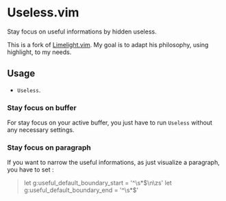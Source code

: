 # Useless.vim

Stay focus on useful informations by hidden useless.

This is a fork of [Limelight.vim](https://github.com/junegunn/limelight.vim).
My goal is to adapt his philosophy, using highlight, to my needs.

## Usage

- `Useless`.

### Stay focus on buffer

For stay focus on your active buffer, you just have to run `Useless` without any necessary settings.

### Stay focus on paragraph

If you want to narrow the useful informations, as just visualize a paragraph, you have to set :

> let g:useful_default_boundary_start = '^\s*$\n\zs'
> let g:useful_default_boundary_end = '^\s*$'
